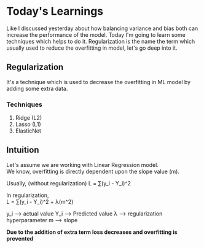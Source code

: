 # Today's Learnings

Like I discussed yesterday about how balancing variance and bias both can increase the performance of the model. Today I'm going to learn some techniques which helps to do it.
Regularization is the name the term which usually used to reduce the overfitting in model, let's go deep into it.

## Regularization

It's a technique which is used to decrease the overfitting in ML model by adding some extra data.

### Techniques

1. Ridge (L2)
2. Lasso (L1)
3. ElasticNet

## Intuition
Let's assume we are working with Linear Regression model.  
We know, overfitting is directly dependent upon the slope value (m).  

Usually, (without regularization)
L = ∑(y_i - Y_i)^2

In regularization,  
L = ∑(y_i - Y_i)^2 + λ(m^2)  

y_i --> actual value
Y_i --> Predicted value
λ --> regularization hyperparameter
m --> slope

**Due to the addition of extra term loss decreases and overfitting is prevented**
